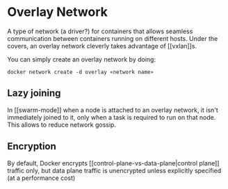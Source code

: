 # Overlay Network
A type of network (a driver?) for containers that allows seamless communication between containers running on different hosts. Under the covers, an overlay network cleverly takes advantage of [[vxlan]]s.

You can simply create an overlay network by doing:

```
docker network create -d overlay «network name»
```

## Lazy joining
In [[swarm-mode]] when a node is attached to an overlay network, it isn't immediately joined to it, only when a task is required to run on that node. This allows to reduce network gossip.

## Encryption
By default, Docker encrypts [[control-plane-vs-data-plane|control plane]] traffic only, but data plane traffic is unencrypted unless explicitly specified (at a performance cost)

